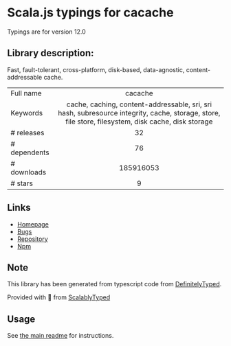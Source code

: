 
# Scala.js typings for cacache

Typings are for version 12.0

## Library description:
Fast, fault-tolerant, cross-platform, disk-based, data-agnostic, content-addressable cache.

|                    |                 |
| ------------------ | :-------------: |
| Full name          | cacache |
| Keywords           | cache, caching, content-addressable, sri, sri hash, subresource integrity, cache, storage, store, file store, filesystem, disk cache, disk storage |
| # releases         | 32 |
| # dependents       | 76 |
| # downloads        | 185916053 |
| # stars            | 9 |

## Links
- [Homepage](https://github.com/zkat/cacache#readme)
- [Bugs](https://github.com/zkat/cacache/issues)
- [Repository](https://github.com/zkat/cacache)
- [Npm](https://www.npmjs.com/package/cacache)
    


## Note
This library has been generated from typescript code from [DefinitelyTyped](https://definitelytyped.org).

Provided with :purple_heart: from [ScalablyTyped](https://github.com/oyvindberg/ScalablyTyped)

## Usage
See [the main readme](../../readme.md) for instructions.


